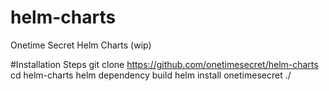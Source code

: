 # helm-charts
Onetime Secret Helm Charts (wip)

#Installation Steps
git clone https://github.com/onetimesecret/helm-charts
cd helm-charts
helm dependency build
helm install onetimesecret ./
